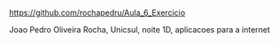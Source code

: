 https://github.com/rochapedru/Aula_6_Exercicio


Joao Pedro Oliveira Rocha, Unicsul, noite 1D, aplicacoes para a internet
